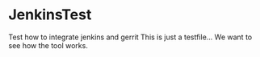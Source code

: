 # JenkinsTest
Test how to integrate jenkins and gerrit
This is just a testfile...
We want to see how the tool works.
